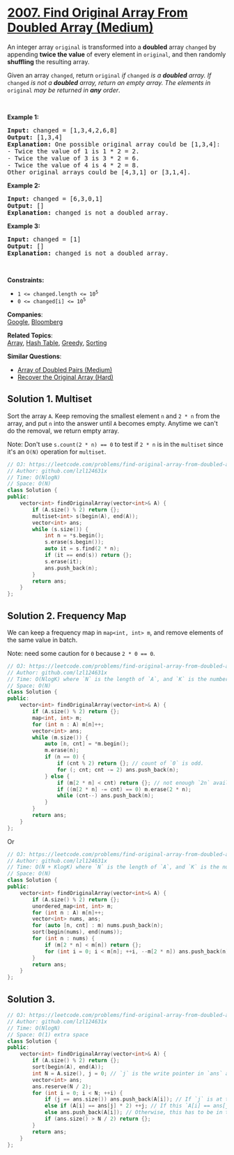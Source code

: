 # [2007. Find Original Array From Doubled Array (Medium)](https://leetcode.com/problems/find-original-array-from-doubled-array/)

<p>An integer array <code>original</code> is transformed into a <strong>doubled</strong> array <code>changed</code> by appending <strong>twice the value</strong> of every element in <code>original</code>, and then randomly <strong>shuffling</strong> the resulting array.</p>

<p>Given an array <code>changed</code>, return <code>original</code><em> if </em><code>changed</code><em> is a <strong>doubled</strong> array. If </em><code>changed</code><em> is not a <strong>doubled</strong> array, return an empty array. The elements in</em> <code>original</code> <em>may be returned in <strong>any</strong> order</em>.</p>

<p>&nbsp;</p>
<p><strong>Example 1:</strong></p>

<pre><strong>Input:</strong> changed = [1,3,4,2,6,8]
<strong>Output:</strong> [1,3,4]
<strong>Explanation:</strong> One possible original array could be [1,3,4]:
- Twice the value of 1 is 1 * 2 = 2.
- Twice the value of 3 is 3 * 2 = 6.
- Twice the value of 4 is 4 * 2 = 8.
Other original arrays could be [4,3,1] or [3,1,4].
</pre>

<p><strong>Example 2:</strong></p>

<pre><strong>Input:</strong> changed = [6,3,0,1]
<strong>Output:</strong> []
<strong>Explanation:</strong> changed is not a doubled array.
</pre>

<p><strong>Example 3:</strong></p>

<pre><strong>Input:</strong> changed = [1]
<strong>Output:</strong> []
<strong>Explanation:</strong> changed is not a doubled array.
</pre>

<p>&nbsp;</p>
<p><strong>Constraints:</strong></p>

<ul>
	<li><code>1 &lt;= changed.length &lt;= 10<sup>5</sup></code></li>
	<li><code>0 &lt;= changed[i] &lt;= 10<sup>5</sup></code></li>
</ul>


**Companies**:  
[Google](https://leetcode.com/company/google), [Bloomberg](https://leetcode.com/company/bloomberg)

**Related Topics**:  
[Array](https://leetcode.com/tag/array/), [Hash Table](https://leetcode.com/tag/hash-table/), [Greedy](https://leetcode.com/tag/greedy/), [Sorting](https://leetcode.com/tag/sorting/)

**Similar Questions**:
* [Array of Doubled Pairs (Medium)](https://leetcode.com/problems/array-of-doubled-pairs/)
* [Recover the Original Array (Hard)](https://leetcode.com/problems/recover-the-original-array/)

## Solution 1. Multiset 

Sort the array `A`. Keep removing the smallest element `n` and `2 * n` from the array, and put `n` into the answer until `A` becomes empty. Anytime we can't do the removal, we return empty array.

Note: Don't use `s.count(2 * n) == 0` to test if `2 * n` is in the `multiset` since it's an `O(N)` operation for `multiset`.

```cpp
// OJ: https://leetcode.com/problems/find-original-array-from-doubled-array/
// Author: github.com/lzl124631x
// Time: O(NlogN)
// Space: O(N)
class Solution {
public:
    vector<int> findOriginalArray(vector<int>& A) {
        if (A.size() % 2) return {};
        multiset<int> s(begin(A), end(A));
        vector<int> ans;
        while (s.size()) {
            int n = *s.begin();
            s.erase(s.begin());
            auto it = s.find(2 * n);
            if (it == end(s)) return {};
            s.erase(it);
            ans.push_back(n);
        }
        return ans;
    }
};
```

## Solution 2. Frequency Map

We can keep a frequency map in `map<int, int> m`, and remove elements of the same value in batch.

Note: need some caution for `0` because `2 * 0 == 0`.

```cpp
// OJ: https://leetcode.com/problems/find-original-array-from-doubled-array/
// Author: github.com/lzl124631x
// Time: O(NlogK) where `N` is the length of `A`, and `K` is the number of unique elements in `A`
// Space: O(N)
class Solution {
public:
    vector<int> findOriginalArray(vector<int>& A) {
        if (A.size() % 2) return {};
        map<int, int> m;
        for (int n : A) m[n]++;
        vector<int> ans;
        while (m.size()) {
            auto [n, cnt] = *m.begin();
            m.erase(n);
            if (n == 0) {
                if (cnt % 2) return {}; // count of `0` is odd.
                for (; cnt; cnt -= 2) ans.push_back(n);
            } else {
                if (m[2 * n] < cnt) return {}; // not enough `2n` available.
                if ((m[2 * n] -= cnt) == 0) m.erase(2 * n);
                while (cnt--) ans.push_back(n);
            }
        }
        return ans;
    }
};
```

Or

```cpp
// OJ: https://leetcode.com/problems/find-original-array-from-doubled-array/
// Author: github.com/lzl124631x
// Time: O(N + KlogK) where `N` is the length of `A`, and `K` is the number of unique elements in `A`
// Space: O(N)
class Solution {
public:
    vector<int> findOriginalArray(vector<int>& A) {
        if (A.size() % 2) return {};
        unordered_map<int, int> m;
        for (int n : A) m[n]++;
        vector<int> nums, ans;
        for (auto [n, cnt] : m) nums.push_back(n);
        sort(begin(nums), end(nums));
        for (int n : nums) {
            if (m[2 * n] < m[n]) return {};
            for (int i = 0; i < m[n]; ++i, --m[2 * n]) ans.push_back(n);
        }
        return ans;
    }
};
```

## Solution 3.

```cpp
// OJ: https://leetcode.com/problems/find-original-array-from-doubled-array/
// Author: github.com/lzl124631x
// Time: O(NlogN)
// Space: O(1) extra space
class Solution {
public:
    vector<int> findOriginalArray(vector<int>& A) {
        if (A.size() % 2) return {};
        sort(begin(A), end(A));
        int N = A.size(), j = 0; // `j` is the write pointer in `ans` array
        vector<int> ans;
        ans.reserve(N / 2);
        for (int i = 0; i < N; ++i) {
            if (j == ans.size()) ans.push_back(A[i]); // If `j` is at the end of `ans`, this `A[i]` must be in the `ans`.
            else if (A[i] == ans[j] * 2) ++j; // If this `A[i] == ans[j] * 2`, we've found the doubled number correponding to `ans[j]`, so we move `j` forward.
            else ans.push_back(A[i]); // Otherwise, this has to be in the `ans`.
            if (ans.size() > N / 2) return {};
        }
        return ans;
    }
};
```